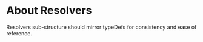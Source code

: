# About Resolvers

Resolvers sub-structure should mirror typeDefs for consistency and ease of reference.
